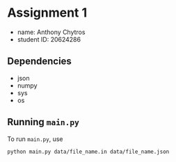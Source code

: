 # Assignment 1

- name: Anthony Chytros
- student ID: 20624286

## Dependencies

- json
- numpy
- sys
- os

## Running `main.py`

To run `main.py`, use

```sh
python main.py data/file_name.in data/file_name.json
```

